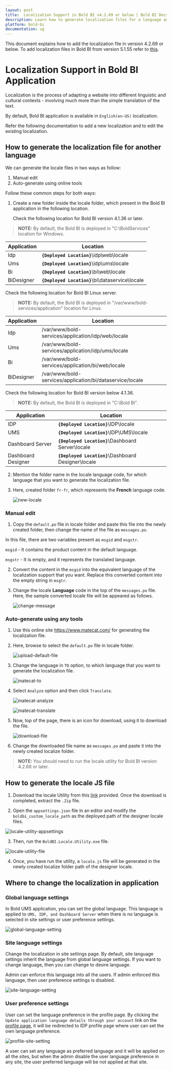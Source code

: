 ```yaml
---
layout: post
title:  Localization Support in Bold BI v4.2.69 or below | Bold BI Docs
description: Learn how to generate localization files for a language and localize the Bold BI v4.2.60 or below versioned application deployed on your server.
platform: bold-bi
documentation: ug
---
```

This document explains how to add the localization file in version 4.2.69 or below.
To add localization files in Bold BI from version 5.1.55 refer to [this](/embedded-bi/localization/latest/).

# Localization Support in Bold BI Application

Localization is the process of adapting a website into different linguistic and cultural contexts - involving much more than the simple translation of the text.

By default, Bold BI application is available in `English(en-US)` localization.

Refer the following documentation to add a new localization and to edit the existing localization.

## How to generate the localization file for another language

We can generate the locale files in two ways as follow:

1. Manual edit
2. Auto-generate using online tools

Follow these common steps for both ways:

1. Create a new folder inside the locale folder, which present in the Bold BI application in the following location.

   Check the following location for Bold BI version 4.1.36 or later.

> **NOTE:** By default, the Bold BI is deployed in "C:\BoldServices" location for Windows.

| Application       	| Location                                                  	|
|-------------------	|-----------------------------------------------------------	|
| Idp                	| **`{Deployed Location}`**\idp\web\locale                  |
| Ums               	| **`{Deployed Location}`**\idp\ums\locale                  	|
| Bi                	| **`{Deployed Location}`**\bi\web\locale                    	|
| BiDesigner          | **`{Deployed Location}`**\bi\dataservice\locale            	|

   Check the following location for Bold BI Linux server.

> **NOTE:** By default, the Bold BI is deployed in "/var/www/bold-services/application" location for Linux.

| Application       	| Location                                                  |
|-------------------	|-----------------------------------------------------------|
| Idp                	| /var/www/bold-services/application/idp/web/locale      |
| Ums               	| /var/www/bold-services/application/idp/ums/locale         |
| Bi                	| /var/www/bold-services/application/bi/web/locale          |
| BiDesigner          | /var/www/bold-services/application/bi/dataservice/locale |


   Check the following location for Bold BI version below 4.1.36.

   > **NOTE:** By default, the Bold BI is deployed in "C:\Bold BI".

| Application       	| Location                                                  	|
|-------------------	|-----------------------------------------------------------	|
| IDP                	| **`{Deployed Location}`**\IDP\locale                     	|
| UMS               	| **`{Deployed Location}`**\IDP\UMS\locale                   	|
| Dashboard Server   	| **`{Deployed Location}`**\Dashboard Server\locale        	|
| Dashboard Designer  |	**`{Deployed Location}`**\Dashboard Designer\locale         |

2. Mention the folder name in the locale language code, for which language that you want to generate the localization file.

3. Here, created folder `fr-fr`, which represents the **French** language code.

   ![new-locale](/bold-bi-docs/bold-bi-docs/static/assets/embedded/localization/images/new-locale-folder.png)

### Manual edit

1. Copy the `default.po` file in locale folder and paste this file into the newly created folder, then change the name of the file as `messages.po`.

In this file, there are two variables present as `msgid` and `msgstr`.

`msgid`  - It contains the product content in the default language.

`msgstr` - It is empty, and it represents the translated language. 

2. Convert the content in the `msgid` into the equivalent language of the localization support that you want. Replace this converted content into the empty string in `msgtr`. 

3. Change the locale **Language** code in the top of the `messages.po` file.
Here, the sample converted locale file will be appeared as follows.

   ![change-message](/bold-bi-docs/bold-bi-docs/static/assets/embedded/localization/images/change-message.png#width=65%)

### Auto-generate using any tools

1. Use this online site https://www.matecat.com/ for generating the localization file.

2. Here, browse to select the `default.po` file in locale folder.

   ![upload-default-file](/bold-bi-docs/bold-bi-docs/static/assets/embedded/localization/images/drag-locale-default-file.png)

3. Change the language in `TO` option, to which language that you want to generate the localization file.

   ![matecat-to](/bold-bi-docs/bold-bi-docs/static/assets/embedded/localization/images/matecat-to-option.png)

4. Select `Analyze` option and then click `Translate`.

   ![matecat-analyze](/bold-bi-docs/bold-bi-docs/static/assets/embedded/localization/images/matecat-analyze.png)

   ![matecat-translate](/bold-bi-docs/bold-bi-docs/static/assets/embedded/localization/images/matecat-translate.png)

5. Now, top of the page, there is an icon for download, using it to download the file.

   ![download-file](/bold-bi-docs/bold-bi-docs/static/assets/embedded/localization/images/matecat-download.png)

6. Change the downloaded file name as `messages.po` and paste it into the newly created localize folder.

> **NOTE:** You should need to run the locale utility for Bold BI version 4.2.68 or later.

## How to generate the locale JS file

1. Download the locale Utility from this [link](https://cdn.boldbi.com/downloads/utilities/boldbi_locale_utility.zip) provided. Once the download is completed, extract the `.Zip` file.

2. Open the `appsettings.json` file in an editor and modify the `boldbi_custom_locale_path` as the deployed path of the designer locale files.

  ![locale-utility-appsettings](/bold-bi-docs/bold-bi-docs/static/assets/embedded/localization/images/locale-utility-appsettings-old.png)

3. Then, run the `BoldBI.Locale.Utility.exe` file.

  ![locale-utility-file](/bold-bi-docs/bold-bi-docs/static/assets/embedded/localization/images/locale-utility-file.png)

4. Once, you have run the utility, a `locale.js` file will be generated in the newly created localize folder path of the designer locale.

## Where to change the localization in application

### Global language settings

In Bold UMS application, you can set the global language. This language is applied to `UMS, IDP, and Dashboard Server` when there is no language is selected in site settings or user preference settings.

  ![global-language-setting](/bold-bi-docs/bold-bi-docs/static/assets/embedded/localization/images/global-language-setting.png)

### Site language settings

Change the localization in site settings page. By default, site language settings inherit the language from global language settings. If you want to change language, then you can change to desire language.

Admin can enforce this language into all the users. If admin enforced this language, then user preference settings is disabled.

  ![site-language-setting](/bold-bi-docs/bold-bi-docs/static/assets/embedded/localization/images/site-language-setting.png#width=65%)

### User preference settings

User can set the language preference in the profile page. By clicking the `Update application language details through your account` link on the [profile page](/embedded-bi/managing-resources/user-profile/#language-settings), it will be redirected to IDP profile page where user can set the own language preference.

  ![profile-site-setting](/bold-bi-docs/bold-bi-docs/static/assets/embedded/localization/images/profile-site-setting.png)

A user can set any language as preferred language and it will be applied on all the sites, but when the admin disable the user language preference in any site, the user preferred language will be not applied at that site.
